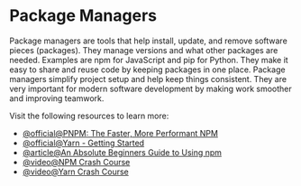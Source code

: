 # Package Managers

Package managers are tools that help install, update, and remove software pieces (packages). They manage versions and what other packages are needed. Examples are npm for JavaScript and pip for Python. They make it easy to share and reuse code by keeping packages in one place. Package managers simplify project setup and help keep things consistent. They are very important for modern software development by making work smoother and improving teamwork.

Visit the following resources to learn more:

- [@official@PNPM: The Faster, More Performant NPM](https://pnpm.io/)
- [@official@Yarn - Getting Started](https://yarnpkg.com/en/docs/getting-started)
- [@article@An Absolute Beginners Guide to Using npm](https://nodesource.com/blog/an-absolute-beginners-guide-to-using-npm/)
- [@video@NPM Crash Course](https://www.youtube.com/watch?v=jHDhaSSKmB0)
- [@video@Yarn Crash Course](https://www.youtube.com/watch?v=g9_6KmiBISk)
